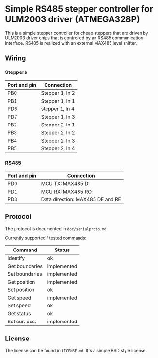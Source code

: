 # Simple RS485 stepper controller for ULM2003 driver (ATMEGA328P)

This is a simple stepper controller for cheap steppers that are driven by
ULM2003 driver chips that is controlled by an RS485 communication interface.
RS485 is realized with an external MAX485 level shifter.

## Wiring

### Steppers

| Port and pin | Connection                       |
| ------------ | -------------------------------- |
| PB0          | Stepper 1, In 2                  |
| PB1          | Stepper 1, In 1                  |
| PD6          | stepper 1, In 4                  |
| PD7          | Stepper 1, In 3                  |
| PB2          | Stepper 2, In 1                  |
| PB3          | Stepper 2, In 2                  |
| PB4          | Stepper 2, In 3                  |
| PB5          | Stepper 2, In 4                  |

### RS485

| Port and pin | Connection                       |
| ------------ | -------------------------------- |
| PD0          | MCU TX: MAX485 DI                |
| PD1          | MCU RX: MAX485 RO                |
| PD3          | Data direction: MAX485 DE and RE |

## Protocol

The protocol is documented in ```doc/serialproto.md```

Currently supported / tested commands:

| Command        | Status      |
| -------------  | ----------- |
| Identify       | ok          |
| Get boundaries | implemented |
| Set boundaries | implemented |
| Get position   | implemented |
| Set position   | ok          |
| Get speed      | implemented |
| Set speed      | ok          |
| Get status     | ok          |
| Set cur. pos.  | implemented |

## License

The license can be found in ```LICENSE.md```. It's a simple BSD style license.
